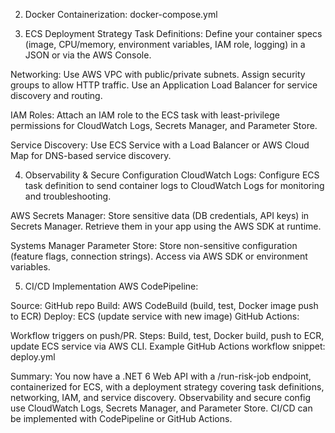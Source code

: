 2. Docker Containerization: docker-compose.yml

3. ECS Deployment Strategy
Task Definitions:
Define your container specs (image, CPU/memory, environment variables, IAM role, logging) in a JSON or via the AWS Console.

Networking:
Use AWS VPC with public/private subnets. Assign security groups to allow HTTP traffic. Use an Application Load Balancer for service discovery and routing.

IAM Roles:
Attach an IAM role to the ECS task with least-privilege permissions for CloudWatch Logs, Secrets Manager, and Parameter Store.

Service Discovery:
Use ECS Service with a Load Balancer or AWS Cloud Map for DNS-based service discovery.

4. Observability & Secure Configuration
CloudWatch Logs:
Configure ECS task definition to send container logs to CloudWatch Logs for monitoring and troubleshooting.

AWS Secrets Manager:
Store sensitive data (DB credentials, API keys) in Secrets Manager. Retrieve them in your app using the AWS SDK at runtime.

Systems Manager Parameter Store:
Store non-sensitive configuration (feature flags, connection strings). Access via AWS SDK or environment variables.

5. CI/CD Implementation
AWS CodePipeline:

Source: GitHub repo
Build: AWS CodeBuild (build, test, Docker image push to ECR)
Deploy: ECS (update service with new image)
GitHub Actions:

Workflow triggers on push/PR.
Steps: Build, test, Docker build, push to ECR, update ECS service via AWS CLI.
Example GitHub Actions workflow snippet: deploy.yml

Summary:
You now have a .NET 6 Web API with a /run-risk-job endpoint, containerized for ECS, with a deployment strategy covering task definitions, networking, IAM, and service discovery. Observability and secure config use CloudWatch Logs, Secrets Manager, and Parameter Store. CI/CD can be implemented with CodePipeline or GitHub Actions.